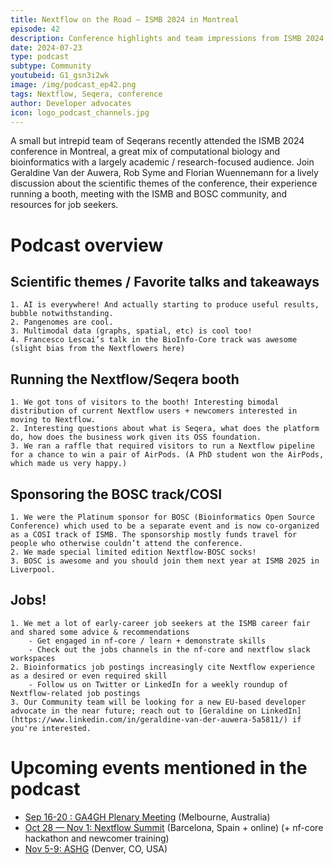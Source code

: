 ```yaml
---
title: Nextflow on the Road — ISMB 2024 in Montreal
episode: 42
description: Conference highlights and team impressions from ISMB 2024.
date: 2024-07-23
type: podcast
subtype: Community
youtubeid: G1_gsn3i2wk
image: /img/podcast_ep42.png
tags: Nextflow, Seqera, conference
author: Developer advocates
icon: logo_podcast_channels.jpg
---
```


A small but intrepid team of Seqerans recently attended the ISMB 2024 conference in Montreal, a great mix of computational biology and bioinformatics with a largely academic / research-focused audience. Join Geraldine Van der Auwera, Rob Syme and Florian Wuennemann for a lively discussion about the scientific themes of the conference, their experience running a booth, meeting with the ISMB and BOSC community, and resources for job seekers.

<!-- end-archive-description -->

# Podcast overview

## Scientific themes / Favorite talks and takeaways
    1. AI is everywhere! And actually starting to produce useful results, bubble notwithstanding.
    2. Pangenomes are cool.
    3. Multimodal data (graphs, spatial, etc) is cool too!
    4. Francesco Lescai’s talk in the BioInfo-Core track was awesome (slight bias from the Nextflowers here)

## Running the Nextflow/Seqera booth
    1. We got tons of visitors to the booth! Interesting bimodal distribution of current Nextflow users + newcomers interested in moving to Nextflow.
    2. Interesting questions about what is Seqera, what does the platform do, how does the business work given its OSS foundation.
    3. We ran a raffle that required visitors to run a Nextflow pipeline for a chance to win a pair of AirPods. (A PhD student won the AirPods, which made us very happy.)

## Sponsoring the BOSC track/COSI
    1. We were the Platinum sponsor for BOSC (Bioinformatics Open Source Conference) which used to be a separate event and is now co-organized as a COSI track of ISMB. The sponsorship mostly funds travel for people who otherwise couldn’t attend the conference.
    2. We made special limited edition Nextflow-BOSC socks!
    3. BOSC is awesome and you should join them next year at ISMB 2025 in Liverpool.

## Jobs!
    1. We met a lot of early-career job seekers at the ISMB career fair and shared some advice & recommendations
        - Get engaged in nf-core / learn + demonstrate skills
        - Check out the jobs channels in the nf-core and nextflow slack workspaces
    2. Bioinformatics job postings increasingly cite Nextflow experience as a desired or even required skill
        - Follow us on Twitter or LinkedIn for a weekly roundup of Nextflow-related job postings
    3. Our Community team will be looking for a new EU-based developer advocate in the near future; reach out to [Geraldine on LinkedIn](https://www.linkedin.com/in/geraldine-van-der-auwera-5a5811/) if you're interested.

# Upcoming events mentioned in the podcast

- [Sep 16-20 : GA4GH Plenary Meeting](https://broadinstitute.swoogo.com/ga4gh-12th-plenary/) (Melbourne, Australia)
- [Oct 28 — Nov 1: Nextflow Summit](https://summit.nextflow.io/2024/barcelona/) (Barcelona, Spain + online) (+ nf-core hackathon and newcomer training)
- [Nov 5-9: ASHG](https://www.ashg.org/meetings/2024meeting/) (Denver, CO, USA)
